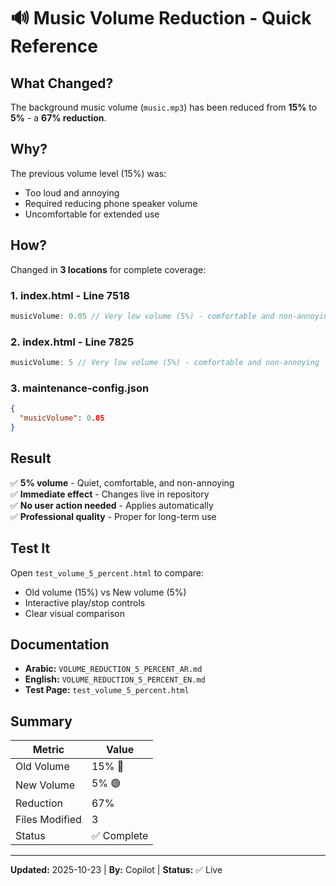 # 🔊 Music Volume Reduction - Quick Reference

## What Changed?

The background music volume (`music.mp3`) has been reduced from **15%** to **5%** - a **67% reduction**.

## Why?

The previous volume level (15%) was:
- Too loud and annoying
- Required reducing phone speaker volume
- Uncomfortable for extended use

## How?

Changed in **3 locations** for complete coverage:

### 1. index.html - Line 7518
```javascript
musicVolume: 0.05 // Very low volume (5%) - comfortable and non-annoying
```

### 2. index.html - Line 7825
```javascript
musicVolume: 5 // Very low volume (5%) - comfortable and non-annoying
```

### 3. maintenance-config.json
```json
{
  "musicVolume": 0.05
}
```

## Result

✅ **5% volume** - Quiet, comfortable, and non-annoying  
✅ **Immediate effect** - Changes live in repository  
✅ **No user action needed** - Applies automatically  
✅ **Professional quality** - Proper for long-term use

## Test It

Open `test_volume_5_percent.html` to compare:
- Old volume (15%) vs New volume (5%)
- Interactive play/stop controls
- Clear visual comparison

## Documentation

- **Arabic:** `VOLUME_REDUCTION_5_PERCENT_AR.md`
- **English:** `VOLUME_REDUCTION_5_PERCENT_EN.md`
- **Test Page:** `test_volume_5_percent.html`

## Summary

| Metric | Value |
|--------|-------|
| Old Volume | 15% 🔴 |
| New Volume | 5% 🟢 |
| Reduction | 67% |
| Files Modified | 3 |
| Status | ✅ Complete |

---

**Updated:** 2025-10-23 | **By:** Copilot | **Status:** ✅ Live

